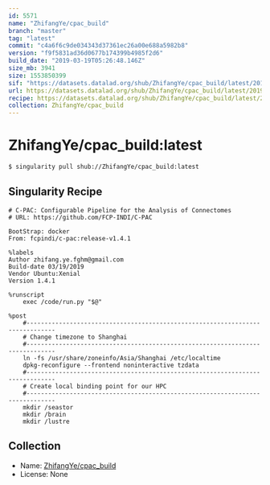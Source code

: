 ```yaml
---
id: 5571
name: "ZhifangYe/cpac_build"
branch: "master"
tag: "latest"
commit: "c4a6f6c9de034343d37361ec26a00e688a5982b8"
version: "f9f5831ad36d0677b174399b4985f2d6"
build_date: "2019-03-19T05:26:48.146Z"
size_mb: 3941
size: 1553850399
sif: "https://datasets.datalad.org/shub/ZhifangYe/cpac_build/latest/2019-03-19-c4a6f6c9-f9f5831a/f9f5831ad36d0677b174399b4985f2d6.simg"
url: https://datasets.datalad.org/shub/ZhifangYe/cpac_build/latest/2019-03-19-c4a6f6c9-f9f5831a/
recipe: https://datasets.datalad.org/shub/ZhifangYe/cpac_build/latest/2019-03-19-c4a6f6c9-f9f5831a/Singularity
collection: ZhifangYe/cpac_build
---
```


# ZhifangYe/cpac_build:latest

```bash
$ singularity pull shub://ZhifangYe/cpac_build:latest
```

## Singularity Recipe

```singularity
# C-PAC: Configurable Pipeline for the Analysis of Connectomes
# URL: https://github.com/FCP-INDI/C-PAC

BootStrap: docker
From: fcpindi/c-pac:release-v1.4.1

%labels
Author zhifang.ye.fghm@gmail.com
Build-date 03/19/2019
Vendor Ubuntu:Xenial
Version 1.4.1

%runscript
    exec /code/run.py "$@"

%post
    #------------------------------------------------------------------------------
    # Change timezone to Shanghai
    #------------------------------------------------------------------------------
    ln -fs /usr/share/zoneinfo/Asia/Shanghai /etc/localtime
    dpkg-reconfigure --frontend noninteractive tzdata
    #------------------------------------------------------------------------------
    # Create local binding point for our HPC
    #------------------------------------------------------------------------------
    mkdir /seastor
    mkdir /brain
    mkdir /lustre
```

## Collection

 - Name: [ZhifangYe/cpac_build](https://github.com/ZhifangYe/cpac_build)
 - License: None

